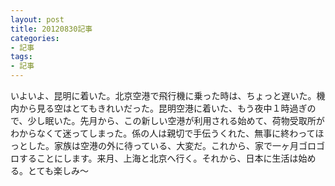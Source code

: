 ```yaml
---
layout: post
title: 20120830記事
categories:
- 記事
tags:
- 記事
---
```


いよいよ、昆明に着いた。北京空港で飛行機に乗った時は、ちょっと遅いた。機内から見る空はとてもきれいだった。昆明空港に着いた、もう夜中１時過ぎので、少し眠いた。先月から、この新しい空港が利用される始めて、荷物受取所がわからなくて迷ってしまった。係の人は親切で手伝うくれた、無事に終わってほっとした。家族は空港の外に待っている、大変だ。これから、家で一ヶ月ゴロゴロすることにします。来月、上海と北京へ行く。それから、日本に生活は始める。とても楽しみ〜